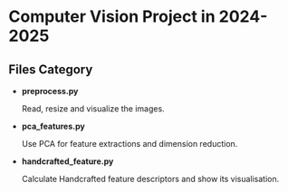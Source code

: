 # Computer Vision Project in 2024-2025

## Files Category
- **preprocess.py**

  
  Read, resize and visualize the images.

- **pca_features.py**

  
  Use PCA for feature extractions and dimension reduction.

- **handcrafted_feature.py**

  
  Calculate Handcrafted feature descriptors and show its visualisation.
  
